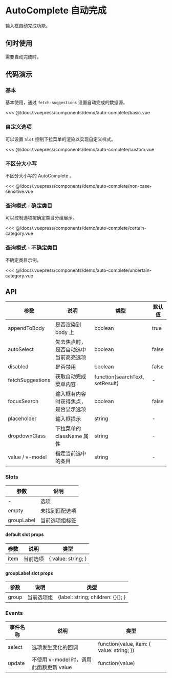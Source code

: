 # AutoComplete 自动完成

输入框自动完成功能。

## 何时使用

需要自动完成时。

## 代码演示

### 基本

基本使用，通过 `fetch-suggestions` 设置自动完成的数据源。

<demo-auto-complete-basic/>

<<< @/docs/.vuepress/components/demo/auto-complete/basic.vue

### 自定义选项

可以设置 `Slot` 控制下拉菜单的渲染以实现自定义样式。

<demo-auto-complete-custom/>

<<< @/docs/.vuepress/components/demo/auto-complete/custom.vue

### 不区分大小写

不区分大小写的 AutoComplete 。

<demo-auto-complete-non-case-sensitive/>

<<< @/docs/.vuepress/components/demo/auto-complete/non-case-sensitive.vue

### 查询模式 - 确定类目

可以控制选项按确定类目分组展示。

<demo-auto-complete-certain-category/>

<<< @/docs/.vuepress/components/demo/auto-complete/certain-category.vue

### 查询模式 - 不确定类目

不确定类目示例。

<demo-auto-complete-uncertain-category/>

<<< @/docs/.vuepress/components/demo/auto-complete/uncertain-category.vue

## API

| 参数             | 说明                                 | 类型                             | 默认值 |
| ---------------- | ------------------------------------ | -------------------------------- | ------ |
| appendToBody     | 是否渲染到 body 上                   | boolean                          | true   |
| autoSelect       | 失去焦点时，是否自动选中当前高亮选项 | boolean                          | false  |
| disabled         | 是否禁用                             | boolean                          | false  |
| fetchSuggestions | 获取自动完成菜单内容                 | function\(searchText, setResult) | -      |
| focusSearch      | 输入框有内容时获得焦点，是否显示选项 | boolean                          | false  |
| placeholder      | 输入框提示                           | string                           | -      |
| dropdownClass     | 下拉菜单的 className 属性            | string                           | -      |
| value / v-model  | 指定当前选中的条目                   | string                           | -      |

### Slots

| 参数       | 说明           |
| ---------- | -------------- |
| -          | 选项           |
| empty      | 未找到匹配选项 |
| groupLabel | 当前选项组标签 |

#### default slot props

| 参数 | 说明     | 类型               |
| ---- | -------- | ------------------ |
| item | 当前选项 | { value: string; } |

#### groupLabel slot props

| 参数  | 说明       | 类型                               |
| ----- | ---------- | ---------------------------------- |
| group | 当前选项组 | {label: string; children: {}\[]; } |

### Events

| 事件名称 | 说明                                    | 类型                                       |
| -------- | --------------------------------------- | ------------------------------------------ |
| select   | 选项发生变化的回调                      | function\(value, item: { value: string; }) |
| update   | 不使用 v-model 时，调用此函数更新 value | function\(value)                           |
